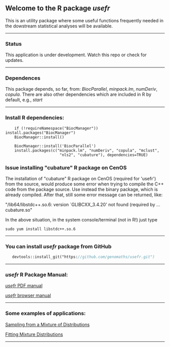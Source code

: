 ## Welcome to the R package _usefr_

This is an utility package where some useful functions frequently needed in the dowstream statistical analyses will be available.

------------
### Status

   This application is under development. Watch this repo or check for updates.

------------
### Dependences

This package depends, so far, from: _BiocParallel_, _minpack.lm_, _numDeriv_, _copula_. There are also other dependencies which are included in R by default, e.g., _start_


------------
### Install R dependencies:

```install
    if (!requireNamespace("BiocManager")) install.packages("BiocManager")
    BiocManager::install()
    
    BiocManager::install('BiocParallel')
    install.packages(c("minpack.lm", "numDeriv", "copula", "mclust",
                        "nls2", "cubature"), dependencies=TRUE)
```

### Issue installing "cubature" R package on CenOS

The installation of "cubature" R package on CenOS (required for 'usefr') from 
the source, would produce some error when trying to compile the C++ code from
the package source. Use instead the binary package, which is already compiled.
After that, still some error message can be returned, like: 

"/lib64/libstdc++.so.6: version `GLIBCXX_3.4.20' not found (required by ...
cubature.so"

In the above situation, in the system console/terminal (not in R!) just type

```intall_lib
sudo yum install libstdc++.so.6
```

------------

### You can install _*usefr*_ package from GitHub

```install.p
   devtools::install_git("https://github.com/genomaths/usefr.git")

```

------------
### _usefr_ R Package Manual:

<a href="https://github.com/genomaths/usefr/blob/master/usefr.pdf" target="_blank">_usefr_ PDF manual</a>


<a href="https://genomaths.github.io/usefr_manual/usefr_manual.html" target="_blank">_usefr_ browser manual</a>

------------

### Some examples of applications:
<a href="https://genomaths.com/stats/sampling-from-a-mixture-of-distributions/">Sampling from a Mixture of Distributions</a>


<a href="https://genomaths.com/stats/non-linear-fit-of-mixture-distributions/">Fitting Mixture Distributions</a>


------------



